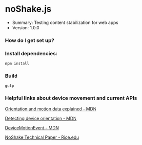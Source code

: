 # noShake.js

* Summary: Testing content stabilization for web apps
* Version: 1.0.0

### How do I get set up? ###

### Install dependencies:
```
npm install
```
### Build
```
gulp
```

### Helpful links about device movement and current APIs ###

[Orientation and motion data explained - MDN](https://developer.mozilla.org/en-US/docs/Web/Guide/Events/Orientation_and_motion_data_explained)

[Detecting device orientation - MDN](https://developer.mozilla.org/en-US/docs/Web/API/Detecting_device_orientation)

[DeviceMotionEvent - MDN](https://developer.mozilla.org/en-US/docs/Web/API/DeviceMotionEvent)

[NoShake Technical Paper - Rice.edu](http://www.ruf.rice.edu/~mobile/publications/rahmati09percom.pdf)
